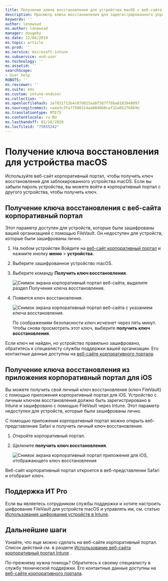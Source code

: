 ```yaml
---
title: Получение ключа восстановления для устройства macOS с веб-сайта Корпоративный портал Intune
description: Просмотр ключа восстановления для зарегистрированного управляемого устройства macOS.
keywords: ''
author: lenewsad
ms.author: lanewsad
manager: dougeby
ms.date: 12/04/2019
ms.topic: article
ms.prod: ''
ms.service: microsoft-intune
ms.subservice: end-user
ms.technology: ''
ms.assetid: ''
searchScope:
- User help
ROBOTS: ''
ms.reviewer: ''
ms.suite: ems
ms.custom: intune-enduser
ms.collection: ''
ms.openlocfilehash: 1e7831712b4c07d015aa0f587ff6ba6183940897
ms.sourcegitcommit: caee3c3fa77586314aa8040b0caf32a0527b669e
ms.translationtype: MTE75
ms.contentlocale: ru-RU
ms.lasthandoff: 01/10/2020
ms.locfileid: "75855242"
---
```

# <a name="get-a-recovery-key-for-a-macos-device"></a>Получение ключа восстановления для устройства macOS

Используйте веб-сайт корпоративный портал, чтобы получить ключ восстановления для заблокированного устройства macOS. Если вы забыли пароль устройства, вы можете войти в корпоративный портал с другого устройства, чтобы получить ключ.  

## <a name="get-recovery-key-from-company-portal-website"></a>Получение ключа восстановления с веб-сайта корпоративный портал

Этот параметр доступен для устройств, которые были зашифрованы вашей организацией с помощью FileVault. Он недоступен для устройств, которые были зашифрованы лично.

1. На любом устройстве Войдите на [веб-сайт корпоративный портал](https://portal.manage.microsoft.com) и нажмите кнопку **меню** > **устройства**.  
2. Выберите зашифрованное устройство macOS.  
3. Выберите команду **Получить ключ восстановления**.  

    ![Снимок экрана корпоративный портал веб-сайта, выделите раздел Получение ключа восстановления.](./media/1907-recovery2-cpweb-intune.PNG)  

4. Появится ключ восстановления.

    ![Снимок экрана корпоративный портал веб-сайта с указанием ключа восстановления.](./media/1907-recovery-cpweb-intune.PNG)  

    По соображениям безопасности ключ исчезнет через пять минут. Чтобы снова просмотреть этот ключ, выберите **получить ключ восстановления**.

Если ключ не найден, но устройство правильно зашифровано, обратитесь к специалисту службы поддержки вашей организации. Его контактные данные доступны на [веб-сайте корпоративного портала](https://go.microsoft.com/fwlink/?linkid=2010980).  

## <a name="get-recovery-key-from-company-portal-app-for-ios"></a>Получение ключа восстановления из приложения корпоративный портал для iOS

Вы можете получить свой личный ключ восстановления (ключ FileVault) с помощью приложения корпоративный портал для iOS. Устройство с личным ключом восстановления должно быть зарегистрировано в Intune и зашифровано с помощью FileVault через Intune. Этот параметр недоступен для устройств, которые были зашифрованы лично. 

С помощью приложения корпоративный портал можно открыть веб-представление Safari и получить личный ключ восстановления. 

1. Откройте корпоративный портал.
2. Щелкните **получить ключ восстановления**.

    ![Снимок экрана корпоративный портал приложения для iOS, отображающего ключ восстановления](./media/get-recovery-key-cpweb-02.png)  

Веб-сайт корпоративный портал откроется в веб-представлении Safari и отобразит ключ. 

## <a name="it-pro-support"></a>Поддержка ИТ Pro

Если вы являетесь сотрудником службы поддержки и хотите настроить шифрование FileVault для устройств macOS и управлять им, см. статью [Использование шифрования устройств в Intune](/intune/protect/encrypt-devices).

## <a name="next-steps"></a>Дальнейшие шаги

Узнайте, что еще можно сделать на веб-сайте корпоративный портал. Список действий см. в разделе [Использование веб-сайта корпоративный портал Intune](using-the-intune-company-portal-website.md) .  

По-прежнему нужна помощь? Обратитесь к своему специалисту в службу технической поддержки. Его контактные данные доступны на [веб-сайте корпоративного портала](https://go.microsoft.com/fwlink/?linkid=2010980).  

